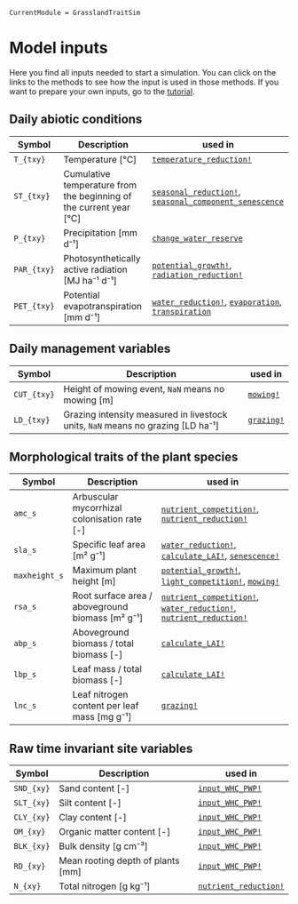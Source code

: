 ```@meta
CurrentModule = GrasslandTraitSim
```

# Model inputs

Here you find all inputs needed to start a simulation. You can click on the links to the methods to see how the input is used in those methods. If you want to prepare your own inputs, go to the [tutorial](@ref "How to prepare the input data to start a simulation").

## Daily abiotic conditions
| Symbol        | Description                                                        | used in                                                                    |
| ------------- | ------------------------------------------------------------------ | -------------------------------------------------------------------------- |
| ``T_{txy}``   | Temperature [°C]                                                   | [`temperature_reduction!`](@ref)                                           |
| ``ST_{txy}``  | Cumulative temperature from the beginning of the current year [°C] | [`seasonal_reduction!`](@ref), [`seasonal_component_senescence`](@ref)     |
| ``P_{txy}``   | Precipitation [mm d⁻¹]                                             | [`change_water_reserve`](@ref)                                             |
| ``PAR_{txy}`` | Photosynthetically active radiation [MJ ha⁻¹ d⁻¹]                  | [`potential_growth!`](@ref), [`radiation_reduction!`](@ref)                |
| ``PET_{txy}`` | Potential evapotranspiration [mm d⁻¹]                              | [`water_reduction!`](@ref), [`evaporation`](@ref), [`transpiration`](@ref) |

## Daily management variables
| Symbol        | Description                                                                     | used in                                  
| ------------- | ------------------------------------------------------------------------------- | -------------------|
| ``CUT_{txy}`` | Height of mowing event, `NaN` means no mowing [m]                               | [`mowing!`](@ref)  |
| ``LD_{txy}``  | Grazing intensity measured in livestock units, `NaN` means no grazing [LD ha⁻¹] | [`grazing!`](@ref) |

## Morphological traits of the plant species
| Symbol          | Description                                      | used in                                                                                    |
| --------------- | ------------------------------------------------ | ------------------------------------------------------------------------------------------ |
| ``amc_s``       | Arbuscular mycorrhizal colonisation rate [-]     | [`nutrient_competition!`](@ref), [`nutrient_reduction!`](@ref)                             |
| ``sla_s``       | Specific leaf area [m² g⁻¹]                      | [`water_reduction!`](@ref), [`calculate_LAI!`](@ref), [`senescence!`](@ref)                |
| ``maxheight_s`` | Maximum plant height [m]                         | [`potential_growth!`](@ref), [`light_competition!`](@ref), [`mowing!`](@ref)               |
| ``rsa_s``       | Root surface area / aboveground biomass [m² g⁻¹] | [`nutrient_competition!`](@ref), [`water_reduction!`](@ref), [`nutrient_reduction!`](@ref) |
| ``abp_s``       | Aboveground biomass / total biomass [-]          | [`calculate_LAI!`](@ref)                                                                   |
| ``lbp_s``       | Leaf mass / total biomass [-]                    | [`calculate_LAI!`](@ref)                                                                   |
| ``lnc_s``       | Leaf nitrogen content per leaf mass [mg g⁻¹]     | [`grazing!`](@ref)                                                                         |
    
## Raw time invariant site variables
| Symbol       | Description                       | used in                       |
| ------------ | --------------------------------- | --------------------------    |
| ``SND_{xy}`` | Sand content [-]                  | [`input_WHC_PWP!`](@ref)      |
| ``SLT_{xy}`` | Silt content [-]                  | [`input_WHC_PWP!`](@ref)      |
| ``CLY_{xy}`` | Clay content [-]                  | [`input_WHC_PWP!`](@ref)      |
| ``OM_{xy}``  | Organic matter content [-]        | [`input_WHC_PWP!`](@ref)      |
| ``BLK_{xy}`` | Bulk density [g cm⁻³]             | [`input_WHC_PWP!`](@ref)      |
| ``RD_{xy}``  | Mean rooting depth of plants [mm] | [`input_WHC_PWP!`](@ref)      |
| ``N_{xy}``   | Total nitrogen [g kg⁻¹]           | [`nutrient_reduction!`](@ref) |
